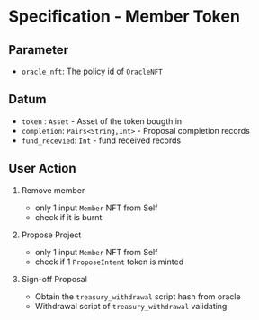 # Specification - Member Token

## Parameter

- `oracle_nft`: The policy id of `OracleNFT`

## Datum

- `token` : `Asset` - Asset of the token bougth in
- `completion`: `Pairs<String,Int>` - Proposal completion records
- `fund_recevied`: `Int` - fund received records

## User Action

1. Remove member

   - only 1 input `Member` NFT from Self
   - check if it is burnt

2. Propose Project

   - only 1 input `Member` NFT from Self
   - check if 1 `ProposeIntent` token is minted

3. Sign-off Proposal
   - Obtain the `treasury_withdrawal` script hash from oracle
   - Withdrawal script of `treasury_withdrawal` validating
